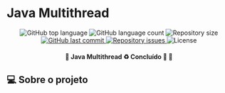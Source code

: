 # Java Multithread

<p align="center">
  <img alt="GitHub top language" src="https://img.shields.io/github/languages/top/leandro-barros/rabbitmq-springAMQP.svg">

  <img alt="GitHub language count" src="https://img.shields.io/github/languages/count/leandro-barros/rabbitmq-springAMQP.svg">

  <img alt="Repository size" src="https://img.shields.io/github/repo-size/leandro-barros/rabbitmq-springAMQP.svg">
  
  <a href="https://github.com/leandro-barros/rabbitmq-springAMQP/commits/master">
    <img alt="GitHub last commit" src="https://img.shields.io/github/last-commit/leandro-barros/rabbitmq-springAMQP.svg">
  </a>

  <a href="https://github.com/leandro-barros/rabbitmq-springAMQP/issues">
    <img alt="Repository issues" src="https://img.shields.io/github/issues/leandro-barros/rabbitmq-springAMQP.svg">
  </a>

  <!--<img alt="GitHub" src="https://img.shields.io/github/license/lukemorales/rocketshoes-react-native.svg"> -->
  <img alt="License" src="https://img.shields.io/badge/license-MIT-brightgreen">
</p>

<h4 align="center"> 
	🚧  Java Multithread ♻️ Concluído 🚀 🚧
</h4>

## 💻 Sobre o projeto
